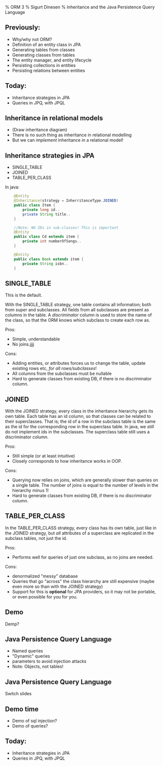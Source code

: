 % ORM 3
% Sigurt Dinesen
% Inheritance and the Java Persistence Query Language

## Previously:
  * Why/why not ORM?
  * Definition of an entity class in JPA
  * Generating tables from classes
  * Generating classes from tables
  * The entity manager, and entity lifecycle
  * Persisting collections in entities
  * Persisting relations between entities

## Today:

  * Inheritance strategies in JPA
  * Queries in JPQ, with JPQL

## Inheritance in relational models

  * (Draw inheritance diagram)
  * There is no such thing as inheritance in relational modelling
  * But we can _implement_ inheritance _in_ a relational model!

## Inheritance strategies in JPA

  * SINGLE\_TABLE
  * JOINED
  * TABLE\_PER\_CLASS

In java:
```java
	@Entity
	@Inheritance(strategy = InherritanceType.JOINED)
	public class Item {
		private long id..
		private String title..
	}

	//Note: NO IDs in sub-classes! This is important
	@Entity
	public class Cd extends item {
		private int numberOfSongs..
	}

	@Entity
	public class Book extends item {
		private String isbn..
	}
```

## SINGLE\_TABLE

This is the default.

With the SINGLE\_TABLE strategy, one table contains all information; both from
super and subclasses. All fields from all subclasses are present as columns in
the table. A _discriminator_ column is used to store the name of the class, so
that the ORM knows which subclass to create each row as.

Pros:

  * Simple, understandable
  * No joins.jjjj

Cons:

  * Adding entities, or attributes forces us to change the table, update
    existing rows etc, _for all rows/subclasses_!
  * All columns from the subclasses must be nullable
  * Hard to generate classes from existing DB, if there is no discriminator
    column.

## JOINED

With the JOINED strategy, every class in the inheritance hierarchy gets its own
table. Each table has an id column, so that classes can be related to their
superclasses. That is; the id of a row in the subclass table is the same as the
id for the corresponding row in the superclass table. In java, we _still_ do not
implement ids in the subclasses.
The superclass table still uses a discriminator column.

Pros:

  * Still simple (or at least intuitive)
  * Closely corresponds to how inheritance works in OOP.

Cons:

  * Querying now relies on joins, which are generally slower than queries on a
    single table. The number of joins is equal to the number of levels in the
    hierarchy minus 1!
  * Hard to generate classes from existing DB, if there is no discriminator
    column.

## TABLE\_PER\_CLASS

In the TABLE\_PER\_CLASS strategy, every class has its own table, just like in the
JOINED strategy, but _all_ attributes of a superclass are replicated in the
subclass tables, not just the id.

Pros:

  * Performs well for queries of just one subclass, as no joins are needed.

Cons:

  * denormalized "messy" database
  *  Queries that go "across" the class hierarchy are still expensive (maybe
     even more so than with the JOINED strategy)
  * Support for this is **optional** for JPA providers, so it may not be
    portable, or even possible for you for you.

## Demo
Demp?

## Java Persistence Query Language

  * Named queries
  * "Dynamic" queries
  * parameters to avoid injection attacks
  * Note: Objects, not tables!


## Java Persistence Query Language
Switch slides

## Demo time
  * Demo of sql injection?
  * Demo of queries?

## Today:
  * Inheritance strategies in JPA
  * Queries in JPQ, with JPQL
